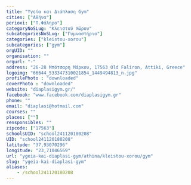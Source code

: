 ```yaml
---
title: "Υγεία και Διάπλαση Gym"
cities: ["Αθήνα"]
perioxi: ["Π.Φάληρο"]
categoryNoSLug: "Κλειστού Χώρου"
subcategoriesNoSLug: ["Γυμναστήριο"]
categories: ["kleistou-xorou"]
subcategories: ["gym"]
orgUID: ""
organisation: ""
orgurl: "-"
address: "26-28 Μπότσαρη Μάρκου, 17563 Old Faliron, Attiki, Greece"
logoimg: "66644_533347310021854_1449494813_n.jpg"
profilePhoto : "downloaded"
coverPhoto : "downloaded"
website: "diaplasigym.gr/"
facebook: "www.facebook.com/diaplasigym.gr"
phone: ""
email: "diaplasi@hotmail.com"
courses: ""
places: [""]
rensponsibles: ""
zipcode: ["17563"]
schoolsUID: "school241120180208"
UID: "school241120180208"
latitude: "37,93070296"
longitude: "23,71046569"
url: "ygeia-kai-diaplasi-gym/athina/kleistou-xorou/gym"
slug: "ygeia-kai-diaplasi-gym"
aliases:
    - /school241120180208
---
```





